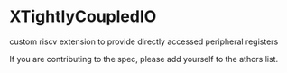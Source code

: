 # XTightlyCoupledIO
custom riscv extension to provide directly accessed peripheral registers

If you are contributing to the spec, please add yourself to the athors list.